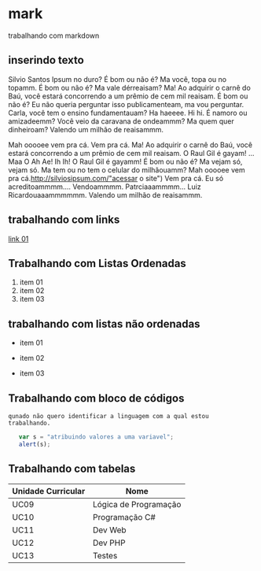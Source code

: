 # mark
trabalhando com markdown
## inserindo texto
Silvio Santos Ipsum no duro? É bom ou não é? Ma você, topa ou no topamm. É bom ou não é? Ma vale dérreaisam? Ma! Ao adquirir o carnê do Baú, você estará concorrendo a um prêmio de cem mil reaisam. É bom ou não é? Eu não queria perguntar isso publicamenteam, ma vou perguntar. Carla, você tem o ensino fundamentauam? Ha haeeee. Hi hi. É namoro ou amizadeemm? Você veio da caravana de ondeammm? Ma quem quer dinheiroam? Valendo um milhão de reaisammm.

 Mah ooooee vem pra cá. Vem pra cá. Ma! Ao adquirir o carnê do Baú, você estará concorrendo a um prêmio de cem mil reaisam. O Raul Gil é gayam! ... Maa O Ah Ae! Ih Ih! O Raul Gil é gayamm! É bom ou não é? Ma vejam só, vejam só. Ma tem ou no tem o celular do milhãouamm? Mah ooooee vem pra cá.http://silviosipsum.com/"acessar o site") Vem pra cá. Eu só acreditoammmm.... Vendoammmm. Patrciaaammmm... Luiz Ricardouaaammmmmm. Valendo um milhão de reaisammm.


 ## trabalhando com links
 [link 01](http://www.google.com.br "clique e acesse agora!")


## Trabalhando com Listas Ordenadas
1. item 01
2. item 02
3. item 03

## trabalhando com listas não ordenadas
* item 01
- item 02
+ item 03

## Trabalhando com bloco de códigos
```
qunado não quero identificar a linguagem com a qual estou
trabalhando.
 ```


```javascript
   var s = "atribuindo valores a uma variavel";
   alert(s);
 ```  

## Trabalhando com tabelas

Unidade Curricular | Nome
-------------------|-------------------
UC09               | Lógica de Programação
UC10               | Programação C#
UC11               | Dev Web
UC12               | Dev PHP
UC13               | Testes

